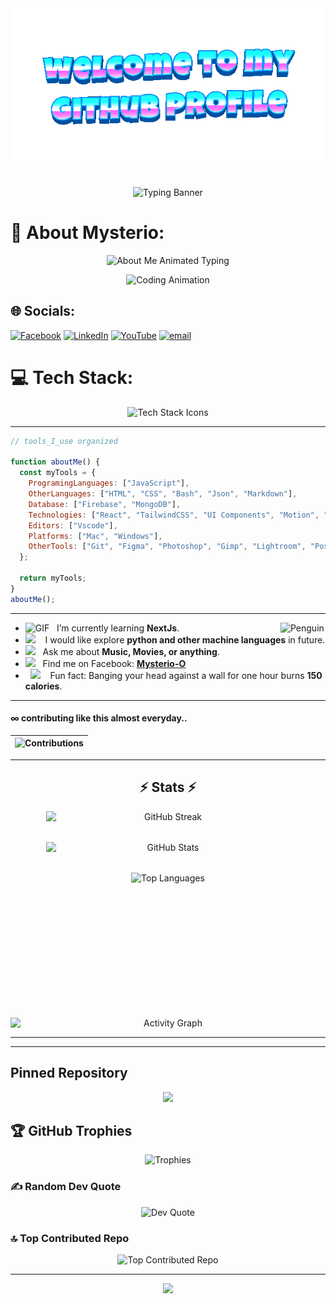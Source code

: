 <div align="center">
	<img src="welcome-header.gif" alt="welcome to my github profile">
	<br>
	<br>
</div>
<p align="center">
  <img src="https://readme-typing-svg.demolab.com?font=Fira+Code&size=40&duration=3500&pause=1000&color=4E9AF1&center=true&vCenter=true&width=900&lines=Explore+Mysterio-O's+GitHub!;Mindful.+Creative.+Inspired.;Active.+Comitter.+Learner.." alt="Typing Banner"/>
</p>

# 💫 About Mysterio:
<p align="center">
  <img src="https://readme-typing-svg.demolab.com?font=Fira+Code&size=22&duration=2500&pause=1200&color=4E9AF1&center=true&vCenter=true&width=650&height=180&lines=Hi+I+am+Mysterio.;A+Frontend+Developer,;A+MERN+Stack+Developer,;A+Web+Developer.;I+am+currently+working+with+React+and+TailwindCSS.;Serve+Backend+with+Express+and+MongoDB.;Firebase+for+authentication.;Mainly+focused+on+frontend.;Learning+backend+as+well.;Eager+to+use+animations.;Usually+use+Motion%2CReactBits%2CAcernity+and+others.;Exploring+NextJs+nowadays.;Wish+to+learn+pyhton+in+following+days." alt="About Me Animated Typing" />
</p>
<p align="center">
  <img src="https://media.giphy.com/media/v1.Y2lkPTc5MGI3NjExdW5iM3R4dTQyODZkOGQwM2hrcDNyamNjdWhlZnlscnB5d3p0bjlkeCZlcD12MV9naWZzX3NlYXJjaCZjdD1n/qgQUggAC3Pfv687qPC/giphy.gif" width="350" alt="Coding Animation" />
</p>

## 🌐 Socials:
[![Facebook](https://img.shields.io/badge/Facebook-%231877F2.svg?logo=Facebook&logoColor=white)](https://facebook.com/sheikh.rabbi.1800)
[![LinkedIn](https://img.shields.io/badge/LinkedIn-%230077B5.svg?logo=linkedin&logoColor=white)](https://www.linkedin.com/in/sk-maruf-hossain-9586a5334?utm_source=share&utm_campaign=share_via&utm_content=profile&utm_medium=android_app)
[![YouTube](https://img.shields.io/badge/YouTube-%23FF0000.svg?logo=YouTube&logoColor=white)](https://youtube.com/@stringtalks6?si=WWcEP6lbnPxilRc7)
[![email](https://img.shields.io/badge/Email-D14836?logo=gmail&logoColor=white)](mailto:skrabbi.019@gmail.com) 

# 💻 Tech Stack:
<p align="center">
  <img src="https://skillicons.dev/icons?i=html,css,js,react,next,express,nodejs,mongodb,firebase,bootstrap,tailwind,vercel,netlify,figma,git,github,npm,vite,vscode,postman" alt="Tech Stack Icons" />
</p>

---
```javaScript
// tools_I_use organized

function aboutMe() {
  const myTools = {  
    ProgramingLanguages: ["JavaScript"],
    OtherLanguages: ["HTML", "CSS", "Bash", "Json", "Markdown"],
    Database: ["Firebase", "MongoDB"],
    Technologies: ["React", "TailwindCSS", "UI Components", "Motion", "AOS", "NextJs", "Firebase", "Node", "Express", "MongoDB"],
    Editors: ["Vscode"],
    Platforms: ["Mac", "Windows"],
    OtherTools: ["Git", "Figma", "Photoshop", "Gimp", "Lightroom", "Postman", "handlebrake"]
  };

  return myTools;
}
aboutMe();

```
---
-  <img alt="GIF" src="https://github.com/SP-XD/SP-XD/blob/main/images/Developer.gif" width="25" /> &nbsp; I’m currently learning **NextJs**. <img align="right" src="https://raw.githubusercontent.com/Tarikul-Islam-Anik/Animated-Fluent-Emojis/master/Emojis/Animals/Penguin.png" alt="Penguin" width="15%" /><br>
- <img src="https://github.com/SP-XD/SP-XD/blob/main/images/hyperkitty.gif?raw=true" width="20" />&nbsp;&nbsp;&nbsp; I would like explore **python and other machine languages** in future. <br>
- <img src="https://github.com/SP-XD/SP-XD/blob/main/images/message.gif?raw=true" width="25" />&nbsp;&nbsp; Ask me about **Music, Movies, or anything**. <br>
- <img src="https://github.com/SP-XD/SP-XD/blob/main/images/letterbox.gif?raw=true" width="25" /> &nbsp; Find me on Facebook: **[Mysterio-O](https://www.facebook.com/sheikh.rabbi.1800)**<br>
- &nbsp;&nbsp;<img src="https://github.com/SP-XD/SP-XD/blob/main/images/lightning.gif?raw=true" width="12" />&nbsp;&nbsp;&nbsp;&nbsp;Fun fact: Banging your head against a wall for one hour burns **150 calories**.<br>

---

#### ∞ contributing like this almost everyday..

| <img src="https://raw.githubusercontent.com/nilfalse/nilfalse/master/contributions.gif" alt="Contributions" width="722px" height="112px" /> |
| ------------------------------------------------------------------------------------------------------------------------------------------- |



---



<h2 align="center">⚡ Stats ⚡</h2>
<p align="center">
  <!-- Vertical Stack Layout -->
  <div align="center" style="display: flex; flex-direction: column; align-items: center; gap: 2rem;">
    <!-- Streak Stats -->
     <img width="390" 
         src="https://streak-stats.demolab.com/?user=Mysterio-O&theme=graywhite&include_all_commits=true&include_private=true&cache_seconds=300" 
         alt="GitHub Streak" />
    <!-- Profile Stats -->
    <img width="390"
         src="https://github-readme-stats.vercel.app/api?username=Mysterio-O&show_icons=true&theme=swift" 
         alt="GitHub Stats" />
    <!-- Top Languages -->
    <img height="200" 
         src="https://github-readme-stats.vercel.app/api/top-langs/?username=Mysterio-O&layout=compact&theme=swift"
         alt="Top Languages" />
    <!-- Activity Graph -->
    <img width="100%" 
         src="https://github-readme-activity-graph.vercel.app/graph?username=Mysterio-O&theme=react-dark&hide_border=true&bg_color=20232a"
         alt="Activity Graph" />
  </div>
</p>

<hr>

---

## Pinned Repository

<div align="center">
    <a href="https://github.com/Mysterio-O/react-setup-pro">
      <img width="400" src="https://github-readme-stats.vercel.app/api/pin/?username=Mysterio-O&repo=react-setup-pro&theme=chartreuse-dark&border_color=#61dafb&show_owner=true" />
    </a>
</div>



## 🏆 GitHub Trophies
<p align="center">
  <img src="https://github-profile-trophy.vercel.app/?username=Mysterio-O&theme=onestar&no-frame=true&no-bg=true&margin-w=4" alt="Trophies"/>
</p>

### ✍️ Random Dev Quote
<p align="center">
  <img src="https://quotes-github-readme.vercel.app/api?type=horizontal&theme=radical" alt="Dev Quote"/>
</p>

### 🔝 Top Contributed Repo
<p align="center">
  <img src="https://github-contributor-stats.vercel.app/api?username=Mysterio-O&limit=5&theme=dark&combine_all_yearly_contributions=true" alt="Top Contributed Repo"/>
</p>

---


<p align="center">
  <img src="https://media.giphy.com/media/hvRJCLFzcasrR4ia7z/giphy.gif" width="60"/>
</p>